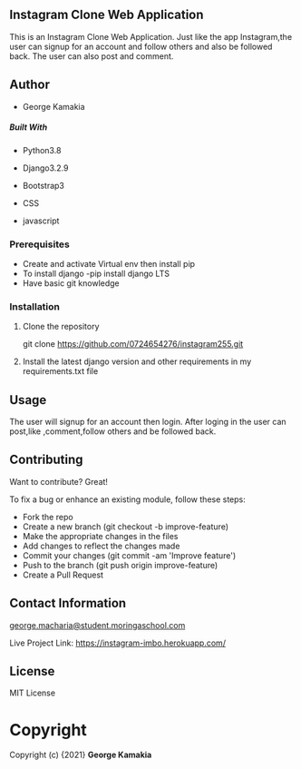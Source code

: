 ## Instagram Clone Web Application
This is an Instagram Clone Web Application. Just like the app Instagram,the user can signup for an account and follow others and also be followed back. The user can also post and comment. 


## Author 
* George Kamakia

##### Built With

- Python3.8 

- Django3.2.9

- Bootstrap3

- CSS

- javascript

### Prerequisites
* Create and activate Virtual env then install pip
* To install django -pip install django LTS
* Have basic git knowledge

### Installation

1. Clone the repository
   
   git clone https://github.com/0724654276/instagram255.git

2. Install the latest django version and other requirements in my requirements.txt file


## Usage

The user will signup for an account then login. After loging in the user can post,like ,comment,follow others and be followed back.


## Contributing
Want to contribute? Great!

To fix a bug or enhance an existing module, follow these steps:
- Fork the repo
- Create a new branch (git checkout -b improve-feature)
- Make the appropriate changes in the files
- Add changes to reflect the changes made
- Commit your changes (git commit -am 'Improve feature')
- Push to the branch (git push origin improve-feature)
- Create a Pull Request

## Contact Information
george.macharia@student.moringaschool.com

Live Project Link: https://instagram-imbo.herokuapp.com/

## License
MIT License

# **Copyright**
Copyright (c) {2021} **George Kamakia**